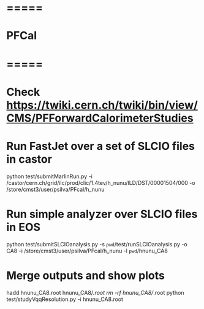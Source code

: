 # =====
# PFCal
# =====
#
# Check https://twiki.cern.ch/twiki/bin/view/CMS/PFForwardCalorimeterStudies
#

# Run FastJet over a set of SLCIO files in castor

python test/submitMarlinRun.py -i /castor/cern.ch/grid/ilc/prod/clic/1.4tev/h_nunu/ILD/DST/00001504/000 -o /store/cmst3/user/psilva/PFcal/h_nunu

# Run simple analyzer over SLCIO files in EOS

python test/submitSLCIOanalysis.py -s `pwd`/test/runSLCIOanalysis.py -o CA8 -i /store/cmst3/user/psilva/PFcal/h_nunu -l `pwd`/hnunu_CA8

# Merge outputs and show plots

hadd hnunu_CA8.root hnunu_CA8/*.root
rm -rf hnunu_CA8/*.root
python test/studyVqqResolution.py -i hnunu_CA8.root
